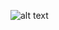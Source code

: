 ![alt text](https://encrypted-tbn0.gstatic.com/images?q=tbn:ANd9GcRELunlkyFk5TtyF76yEpHkyvGPOfaDGIXK-A&s)
